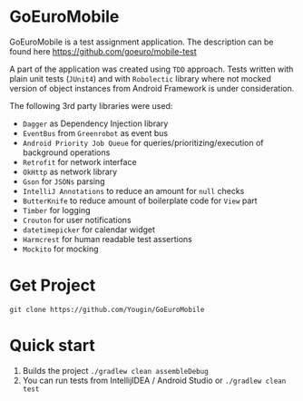 # GoEuroMobile

GoEuroMobile is a test assignment application. The description can be found here https://github.com/goeuro/mobile-test

A part of the application was created using `TDD` approach. Tests written with plain unit tests (`JUnit4`) and with `Robolectic` library where not mocked version of object instances from Android Framework is under consideration.

The following 3rd party libraries were used:

* `Dagger` as Dependency Injection library
* `EventBus` from `Greenrobot` as event bus
* `Android Priority Job Queue` for queries/prioritizing/execution of background operations
* `Retrofit` for network interface
* `OkHttp` as network library
* `Gson` for `JSONs` parsing
* `IntelliJ Annotations` to reduce an amount for `null` checks
* `ButterKnife` to reduce amount of boilerplate code for `View` part
* `Timber` for logging
* `Crouton` for user notifications
* `datetimepicker` for calendar widget
* `Harmcrest` for human readable test assertions
* `Mockito` for mocking

# Get Project

`git clone https://github.com/Yougin/GoEuroMobile`

# Quick start

1. Builds the project `./gradlew clean assembleDebug`
2. You can run tests from IntellijIDEA / Android Studio or `./gradlew clean test` 

